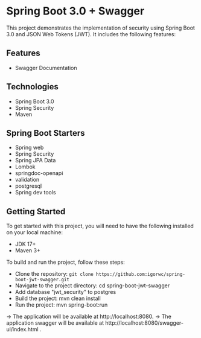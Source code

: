 # Spring Boot 3.0 + Swagger
This project demonstrates the implementation of security using Spring Boot 3.0 and JSON Web Tokens (JWT). It includes the following features:

## Features
* Swagger Documentation

## Technologies
* Spring Boot 3.0
* Spring Security
* Maven
 
## Spring Boot Starters
* Spring web
* Spring Security
* Spring JPA Data
* Lombok
* springdoc-openapi
* validation
* postgresql
* Spring dev tools
 
## Getting Started
To get started with this project, you will need to have the following installed on your local machine:

* JDK 17+
* Maven 3+


To build and run the project, follow these steps:

* Clone the repository: `git clone https://github.com:igorwc/spring-boot-jwt-swagger.git`
* Navigate to the project directory: cd spring-boot-jwt-swagger
* Add database "jwt_security" to postgres 
* Build the project: mvn clean install
* Run the project: mvn spring-boot:run 

-> The application will be available at http://localhost:8080.
-> The application swagger will be available at http://localhost:8080/swagger-ui/index.html .
